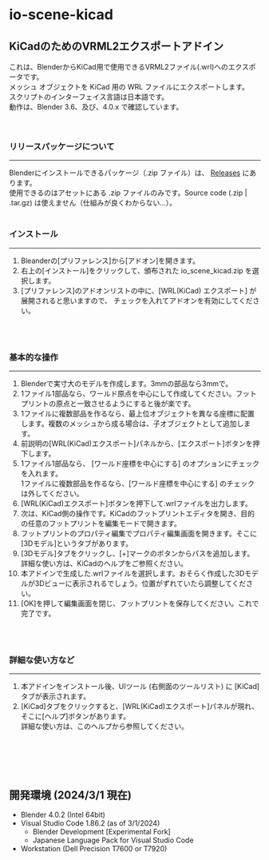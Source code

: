 # io-scene-kicad
## KiCadのためのVRML2エクスポートアドイン

これは、BlenderからKiCad用で使用できるVRML2ファイル(.wrl)へのエクスポータです。<br>
メッシュ オブジェクトを KiCad 用の WRL ファイルにエクスポートします。<br>
スクリプトのインターフェイス言語は日本語です。<br>
動作は、Blender 3.6、及び、4.0.x で確認しています。<br>
<br>
<br>

### リリースパッケージについて
---

Blenderにインストールできるパッケージ（.zip ファイル）は、 [Releases](https://github.com/maznobu/io-scene-kicad/releases) にあります。<br>
使用できるのはアセットにある .zip ファイルのみです。Source code (.zip | .tar.gz) は使えません（仕組みが良くわからない...）。
<br>
<br>

### インストール
---

1. Bleanderの[プリファレンス]から[アドオン]を開きます。
2. 右上の[インストール]をクリックして、頒布された io_scene_kicad.zip を選択します。
3. [プリファレンス]のアドオンリストの中に、[WRL(KiCad) エクスポート] が展開されると思いますので、
  チェックを入れてアドオンを有効にしてください。
<br>
<br>

### 基本的な操作
---

1. Blenderで実寸大のモデルを作成します。3mmの部品なら3mmで。
2. 1ファイル1部品なら、ワールド原点を中心にして作成してください。フットプリントの原点と一致させるようにすると後が楽です。
3. 1ファイルに複数部品を作るなら、最上位オブジェクトを異なる座標に配置します。複数のメッシュから成る場合は、子オブジェクトとして追加します。
4. 前説明の[WRL(KiCad)エクスポート]パネルから、[エクスポート]ボタンを押下します。
5. 1ファイル1部品なら、 [ワールド座標を中心にする] のオプションにチェックを入れます。<br>
    1ファイルに複数部品を作るなら、[ワールド座標を中心にする] のチェックは外してください。
6. [WRL(KiCad)エクスポート]ボタンを押下して.wrlファイルを出力します。
7. 次は、KiCad側の操作です。KiCadのフットプリントエディタを開き、目的の任意のフットプリントを編集モードで開きます。
8. フットプリントのプロパティ編集でプロパティ編集画面を開きます。そこに[3Dモデル]というタブがあります。
9. [3Dモデル]タブをクリックし、[+]マークのボタンからパスを追加します。詳細な使い方は、KiCadのヘルプをご参照ください。
10. 本アドインで生成した.wrlファイルを選択します。おそらく作成した3Dモデルが3Dビューに表示されるでしょう。位置がずれていたら調整してください。
11. [OK]を押して編集画面を閉じ、フットプリントを保存してください。これで完了です。

<br>
<br>

### 詳細な使い方など
---

1. 本アドインをインストール後、UIツール (右側面のツールリスト) に [KiCad] タブが表示されます。
2. [KiCad]タブをクリックすると、[WRL(KiCad)エクスポート]パネルが現れ、そこに[ヘルプ]ボタンがあります。<br>
   詳細な使い方は、このヘルプから参照してください。

<br>
<br>
<br>
<br>

## 開発環境 (2024/3/1 現在) 

* Blender 4.0.2 (Intel 64bit)
* Visual Studio Code 1.86.2 (as of 3/1/2024)
  * Blender Development [Experimental Fork]
  * Japanese Language Pack for Visual Studio Code
* Workstation (Dell Precision T7600 or T7920)
<br>
<br>

     
